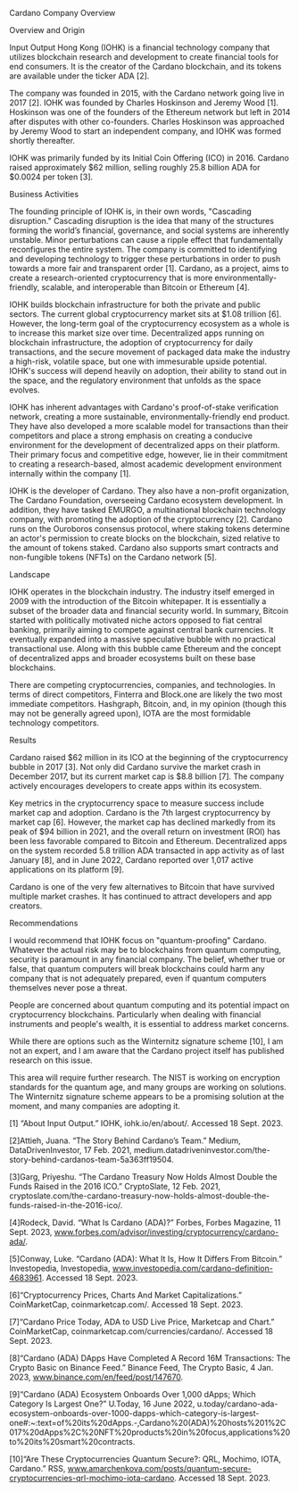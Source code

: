 Cardano Company Overview

Overview and Origin

Input Output Hong Kong (IOHK) is a financial technology company that utilizes blockchain research and development to create financial tools for end consumers. It is the creator of the Cardano blockchain, and its tokens are available under the ticker ADA [2].

The company was founded in 2015, with the Cardano network going live in 2017 [2]. IOHK was founded by Charles Hoskinson and Jeremy Wood [1]. Hoskinson was one of the founders of the Ethereum network but left in 2014 after disputes with other co-founders. Charles Hoskinson was approached by Jeremy Wood to start an independent company, and IOHK was formed shortly thereafter.

IOHK was primarily funded by its Initial Coin Offering (ICO) in 2016. Cardano raised approximately $62 million, selling roughly 25.8 billion ADA for $0.0024 per token [3].

Business Activities

The founding principle of IOHK is, in their own words, "Cascading disruption." Cascading disruption is the idea that many of the structures forming the world’s financial, governance, and social systems are inherently unstable. Minor perturbations can cause a ripple effect that fundamentally reconfigures the entire system. The company is committed to identifying and developing technology to trigger these perturbations in order to push towards a more fair and transparent order [1]. Cardano, as a project, aims to create a research-oriented cryptocurrency that is more environmentally-friendly, scalable, and interoperable than Bitcoin or Ethereum [4].

IOHK builds blockchain infrastructure for both the private and public sectors. The current global cryptocurrency market sits at $1.08 trillion [6]. However, the long-term goal of the cryptocurrency ecosystem as a whole is to increase this market size over time. Decentralized apps running on blockchain infrastructure, the adoption of cryptocurrency for daily transactions, and the secure movement of packaged data make the industry a high-risk, volatile space, but one with immesurable upside potential. IOHK's success will depend heavily on adoption, their ability to stand out in the space, and the regulatory environment that unfolds as the space evolves.

IOHK has inherent advantages with Cardano's proof-of-stake verification network, creating a more sustainable, environmentally-friendly end product. They have also developed a more scalable model for transactions than their competitors and place a strong emphasis on creating a conducive environment for the development of decentralized apps on their platform. Their primary focus and competitive edge, however, lie in their commitment to creating a research-based, almost academic development environment internally within the company [1].

IOHK is the developer of Cardano. They also have a non-profit organization, The Cardano Foundation, overseeing Cardano ecosystem development. In addition, they have tasked EMURGO, a multinational blockchain technology company, with promoting the adoption of the cryptocurrency [2]. Cardano runs on the Ouroboros consensus protocol, where staking tokens determine an actor's permission to create blocks on the blockchain, sized relative to the amount of tokens staked. Cardano also supports smart contracts and non-fungible tokens (NFTs) on the Cardano network [5].

Landscape

IOHK operates in the blockchain industry. The industry itself emerged in 2009 with the introduction of the Bitcoin whitepaper. It is essentially a subset of the broader data and financial security world. In summary, Bitcoin started with politically motivated niche actors opposed to fiat central banking, primarily aiming to compete against central bank currencies. It eventually expanded into a massive speculative bubble with no practical transactional use. Along with this bubble came Ethereum and the concept of decentralized apps and broader ecosystems built on these base blockchains.

There are competing cryptocurrencies, companies, and technologies. In terms of direct competitors, Finterra and Block.one are likely the two most immediate competitors. Hashgraph, Bitcoin, and, in my opinion (though this may not be generally agreed upon), IOTA are the most formidable technology competitors.

Results

Cardano raised $62 million in its ICO at the beginning of the cryptocurrency bubble in 2017 [3]. Not only did Cardano survive the market crash in December 2017, but its current market cap is $8.8 billion [7]. The company actively encourages developers to create apps within its ecosystem.

Key metrics in the cryptocurrency space to measure success include market cap and adoption. Cardano is the 7th largest cryptocurrency by market cap [6]. However, the market cap has declined markedly from its peak of $94 billion in 2021, and the overall return on investment (ROI) has been less favorable compared to Bitcoin and Ethereum. Decentralized apps on the system recorded 5.8 trillion ADA transacted in app activity as of last January [8], and in June 2022, Cardano reported over 1,017 active applications on its platform [9].

Cardano is one of the very few alternatives to Bitcoin that have survived multiple market crashes. It has continued to attract developers and app creators.

Recommendations

I would recommend that IOHK focus on "quantum-proofing" Cardano. Whatever the actual risk may be to blockchains from quantum computing, security is paramount in any financial company. The belief, whether true or false, that quantum computers will break blockchains could harm any company that is not adequately prepared, even if quantum computers themselves never pose a threat.

People are concerned about quantum computing and its potential impact on cryptocurrency blockchains. Particularly when dealing with financial instruments and people's wealth, it is essential to address market concerns.

While there are options such as the Winternitz signature scheme [10], I am not an expert, and I am aware that the Cardano project itself has published research on this issue.

This area will require further research. The NIST is working on encryption standards for the quantum age, and many groups are working on solutions. The Winternitz signature scheme appears to be a promising solution at the moment, and many companies are adopting it.

[1] “About Input Output.” IOHK, iohk.io/en/about/. Accessed 18 Sept. 2023.

[2]Attieh, Juana. “The Story Behind Cardano’s Team.” Medium, DataDrivenInvestor, 17 Feb. 2021, medium.datadriveninvestor.com/the-story-behind-cardanos-team-5a363ff19504. 

[3]Garg, Priyeshu. “The Cardano Treasury Now Holds Almost Double the Funds Raised in the 2016 ICO.” CryptoSlate, 12 Feb. 2021, cryptoslate.com/the-cardano-treasury-now-holds-almost-double-the-funds-raised-in-the-2016-ico/. 

[4]Rodeck, David. “What Is Cardano (ADA)?” Forbes, Forbes Magazine, 11 Sept. 2023, www.forbes.com/advisor/investing/cryptocurrency/cardano-ada/. 

[5]Conway, Luke. “Cardano (ADA): What It Is, How It Differs From Bitcoin.” Investopedia, Investopedia, www.investopedia.com/cardano-definition-4683961. Accessed 18 Sept. 2023. 

[6]“Cryptocurrency Prices, Charts And Market Capitalizations.” CoinMarketCap, coinmarketcap.com/. Accessed 18 Sept. 2023. 

[7]“Cardano Price Today, ADA to USD Live Price, Marketcap and Chart.” CoinMarketCap, coinmarketcap.com/currencies/cardano/. Accessed 18 Sept. 2023. 

[8]“Cardano (ADA) DApps Have Completed A Record 16M Transactions: The Crypto Basic on Binance Feed.” Binance Feed, The Crypto Basic, 4 Jan. 2023, www.binance.com/en/feed/post/147670. 

[9]“Cardano (ADA) Ecosystem Onboards Over 1,000 dApps; Which Category Is Largest One?” U.Today, 16 June 2022, u.today/cardano-ada-ecosystem-onboards-over-1000-dapps-which-category-is-largest-one#:~:text=of%20its%20dApps.-,Cardano%20(ADA)%20hosts%201%2C017%20dApps%2C%20NFT%20products%20in%20focus,applications%20to%20its%20smart%20contracts. 

[10]“Are These Cryptocurrencies Quantum Secure?: QRL, Mochimo, IOTA, Cardano.” RSS, www.amarchenkova.com/posts/quantum-secure-cryptocurrencies-qrl-mochimo-iota-cardano. Accessed 18 Sept. 2023. 
